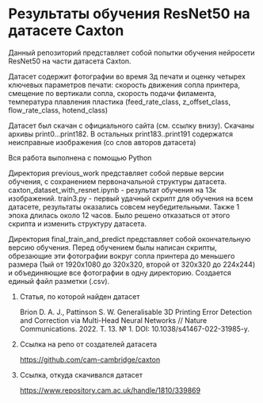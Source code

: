 # Результаты обучения ResNet50 на датасете Caxton

Данный репозиторий представляет собой попытки обучения нейросети ResNet50 на части датасета Caxton. 

Датасет содержит фотографии во время 3д печати и оценку четырех ключевых параметров печати: скорость движения сопла принтера, смещение по вертикали сопла, скорость подачи филамента, температура плавления пластика (feed_rate_class, z_offset_class, flow_rate_class, hotend_class)

Датасет был скачан с официального сайта (см. ссылку внизу). Скачаны архивы print0...print182. В остальных print183..print191 содержатся неисправные изображения (со слов авторов датасета)

Вся работа выполнена с помощью Python

Директория previous_work представляет собой первые версии обучения, с сохранением первоначальной структуры датасета.
caxton_dataset_with_resnet.ipynb - результат обучения на 13к изображений.
train3.py - первый удачный скрипт для обучения на всем датасете, результаты оказались совсем неубедительными. Также 1 эпоха длилась около 12 часов. Было решено отказаться от этого скрипта и изменить структуру датасета.

Директория final_train_and_predict представляет собой окончательную версию обучения. Перед обучением былы написан скрипты, обрезающие эти фотографии вокруг сопла принтера до меньшего размера (1ый от 1920x1080 до 320x320, второй от 320x320 до 224x244) и объединяющие все фотографии в одну директорию. Создается единый файл разметки (.csv). 

1. Статья, по которой найден датасет
   
    Brion D. A. J., Pattinson S. W. Generalisable 3D Printing Error Detection and Correction via Multi-Head Neural Networks // Nature Communications. 2022. Т. 13. № 1. DOI: 
    10.1038/s41467-022-31985-y.

3. Ссылка на репо от создателей датасета
   
   https://github.com/cam-cambridge/caxton

5. Ссылка, откуда скачивался датасет
   
   https://www.repository.cam.ac.uk/handle/1810/339869

